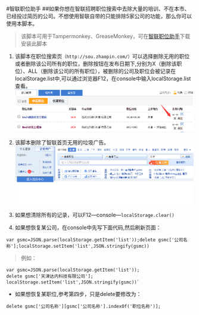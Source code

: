 #智联职位助手
##如果你想在智联招聘职位搜索中去除大量的培训、不在本市、已经投过简历的公司。不想使用智联自带的只能排除5家公司的功能，那么你可以使用本脚本。
>该脚本可用于Tampermonkey、GreaseMonkey，可在[智联职位助手](https://greasyfork.org/zh-CN/scripts/24025-%E6%99%BA%E8%81%94%E8%81%8C%E4%BD%8D%E5%8A%A9%E6%89%8B)下载安装此脚本  



1. 该脚本在职位搜索页`（http://sou.zhaopin.com/）`可以选择删除无用的职位或者删除该公司所有的职位，删除按钮在发布日期下,分别为X（删除该职位）、ALL（删除该公司的所有职位），被删除的公司及职位会被记录在localStorage.list中,可以通过浏览器F12，在console中输入localStorage.list查看。         
![image](https://raw.githubusercontent.com/baixiaoyu2997/ZhiLlianHelper/master/img/2.png)    

2. 该脚本删除了智联首页无用的垃圾广告。  
![image](https://raw.githubusercontent.com/baixiaoyu2997/ZhiLlianHelper/master/img/1.png)
3. 如果想清除所有的记录，可以F12—console—`localStorage.clear()`
4. 如果想恢复某公司，在console中先写下面代码,然后刷新页面：
```
var gsmc=JSON.parse(localStorage.getItem('list'));delete gsmc['公司名称'];localStorage.setItem('list',JSON.stringify(gsmc))
```  

  >例如：
  ```
  var gsmc=JSON.parse(localStorage.getItem('list'));
  delete gsmc['天津达内科技有限公司'];  
  localStorage.setItem('list',JSON.stringify(gsmc))`  
  ```  
  
* 如果想恢复某职位,参考第四步，只是delete要修改为：
```
delete gsmc['公司名称'][gsmc['公司名称'].indexOf('职位名称')];
```
